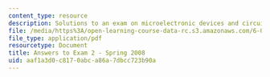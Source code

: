 ```yaml
---
content_type: resource
description: Solutions to an exam on microelectronic devices and circuits.
file: /media/https%3A/open-learning-course-data-rc.s3.amazonaws.com/6-012-microelectronic-devices-and-circuits-fall-2009/aaf1a3d0c8170abca86a7dbcc723b90a_MIT6_012F09_exam2_s08_sol.pdf
file_type: application/pdf
resourcetype: Document
title: Answers to Exam 2 - Spring 2008
uid: aaf1a3d0-c817-0abc-a86a-7dbcc723b90a
---
```

